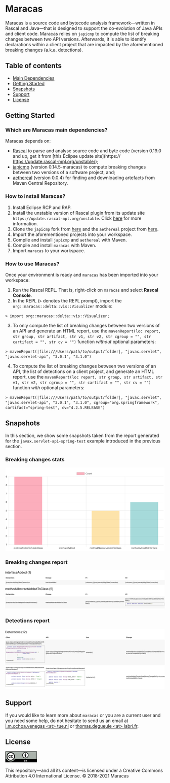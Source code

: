 # Maracas

Maracas is a source code and bytecode analysis framework—written in Rascal and Java—that is designed to support the co-evolution of Java APIs and client code. Maracas relies on `japicmp` to compute the list of breaking changes between two API versions. Afterwards, it is able to identify declarations within a client project that are impacted by the aforementioned breaking changes (a.k.a. detections).

## Table of contents
* [Main Dependencies](#main-dependencies)
* [Getting Started](#getting-started)
* [Snapshots](#snapshots)
* [Support](#support)
* [License](#license)


## Getting Started

### Which are Maracas main dependencies?

Maracas depends on:  
  - [Rascal](https://github.com/usethesource/rascal) to parse and analyse source code and byte code (version 0.19.0 and up, get it from [this Eclipse update site](https:// https://update.rascal-mpl.org/unstable/);  
  - [japicmp](https://github.com/tdegueul/japicmp) (version 0.14.5-maracas) to compute breaking changes between two versions of a software project, and;  
  - [aethereal](https://github.com/crossminer/aethereal) (version 0.0.4) for finding and downloading artefacts from Maven Central Repository.


### How to install Maracas?

1. Install Eclipse RCP and RAP.
2. Install the unstable version of Rascal plugin from its update site `https://update.rascal-mpl.org/unstable`. 
Click [here](https://www.rascal-mpl.org/developers/) for more information.
3. Clone the `japicmp` fork from [here](https://github.com/tdegueul/japicmp) and the `aethereal` project from [here](https://github.com/crossminer/aethereal).
4. Import the aforementioned projects into your workspace.
5. Compile and install `japicmp` and `aethereal` with Maven.
6. Compile and install `maracas` with Maven.
7. Import `maracas` to your workspace.

### How to use Maracas?

Once your environment is ready and `maracas` has been imported into your workspace: 

1. Run the Rascal REPL. That is, right-click on `maracas` and select **Rascal Console**. 
2. In the REPL (`>` denotes the REPL prompt), import the `org::maracas::delta::vis::Visualizer` module:
```
> import org::maracas::delta::vis::Visualizer;
```

3. To only compute the list of breaking changes between two versions of an API and generate an HTML report, use the `mavenReport(loc report, str group, str artifact, str v1, str v2,
	str cgroup = "", str cartifact = "", str cv = "")` function *without* optional parameters: 
```
> mavenReport(|file:///Users/path/to/output/folder|, "javax.servlet", "javax.servlet-api", "3.0.1", "3.1.0")
```

4.  To compute the list of breaking changes between two versions of an API, the list of detections on a client project, and generate an HTML report, use the `mavenReport(loc report, str group, str artifact, str v1, str v2, str cgroup = "", str cartifact = "", str cv = "")` function *with* optional parameters: 
```
> mavenReport(|file:///Users/path/to/output/folder|, "javax.servlet", "javax.servlet-api", "3.0.1", "3.1.0", cgroup="org.springframework", cartifact="spring-test", cv="4.2.5.RELEASE")
```

## Snapshots 
In this section, we show some snapshots taken from the report generated for the `javax.servlet-api`-`spring-test` example introduced in the previous section.

### Breaking changes stats

![Breaking changes frequency](assets/snapshot1.png "Breaking changes frequency")

### Breaking changes report

![Breaking changes report](assets/snapshot2.png "Breaking changes report")

### Detections report

![Detections report](assets/snapshot3.png "Detections report")


## Support
If you would like to learn more about `maracas` or you are a current user and you need some help, do not hesitate to send us an email at [l.m.ochoa.venegas \<at> tue.nl](mailto:l.m.ochoa.venegas@tue.nl?subject=[Maracas]%20Support) or [thomas.degueule \<at> labri.fr](mailto:thomas.degueule@labri.fr?subject=[Maracas]%20Support).


## License
<img src="assets/cc.svg" alt="Creative Commons Attribution 4.0" width="100"/> 
    
This repository—and all its content—is licensed under a Creative Commons Attribution 4.0 International License. © 2018-2021 Maracas